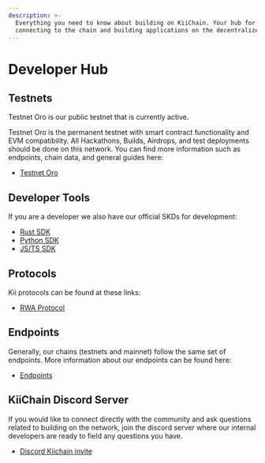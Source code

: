```yaml
---
description: >-
  Everything you need to know about building on KiiChain. Your hub for
  connecting to the chain and building applications on the decentralized web.
---
```


# Developer Hub

## **Testnets**

Testnet Oro is our public testnet that is currently active.&#x20;

Testnet Oro is the permanent testnet with smart contract functionality and EVM compatibility. All Hackathons, Builds, Airdrops, and test deployments should be done on this network. You can find more information such as endpoints, chain data, and general guides here:

* [Testnet Oro](testnet-oro.md)

## Developer Tools

If you are a developer we also have our official SKDs for development:

* [Rust SDK](developer-tools/rust-sdk.md)
* [Python SDK](developer-tools/python-sdk.md)
* [JS/TS SDK](developer-tools/js-ts-sdk.md)

## Protocols

Kii protocols can be found at these links:

* [RWA Protocol](developer-tools/rwa-protocol.md)

## Endpoints

Generally, our chains (testnets and mainnet) follow the same set of endpoints. More information about our endpoints can be found here:

* [Endpoints](endpoints-cosmos/)

## **KiiChain Discord Server**

If you would like to connect directly with the community and ask questions related to building on the network, join the discord server where our internal developers are ready to field any questions you have.&#x20;

* [Discord Kiichain invite](https://discord.com/invite/fUcfeYYtVF)
